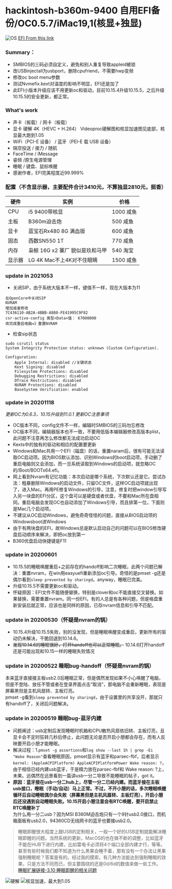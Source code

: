 # hackintosh-b360m-9400 自用EFI备份/OC0.5.7/iMac19,1(核显+独显)
![OS](https://pic1awn.oss-cn-shanghai.aliyuncs.com/img/20210523134022.png?osx)
[EFI From this link](https://github.com/GeQ1an/MSI-B360M-MORTAR-HACKINTOSH-OPENCORE-EFI "refer")  
### Summary：  
- SMBIOS的三码必须自定义，避免和别人重复导致appleid被锁
- 改USBinjectall为usbport，删除cpufriend，不需要hwp变频
- 修改oc boot menu参数
- 测试Nvmefix.kext对温度的影响不明显，EFI还是加了
- 此EFI小版本升级应该不用更新oc和驱动，目前10.15.4升级10.15.5，之后升级10.15.5的安全更新，都正常。
### What's work
- 声卡（板载）/ 网卡（板载）
- 显卡 硬解 4K（HEVC + H.264） Videoproc硬解图和核显加速图见底部，核显最大跑到1.05
- WiFi（PCI-E 设备） / 蓝牙（PEI-E 载 USB 设备）
- 隔空投送 / 接力 / 随航
- FaceTime / iMessage
- 睿频 /原生电源管理
- 睡眠 / 键盘、鼠标唤醒  
- 感谢作者，EFI完美程度近99.999%

### 配置（不含显示器，主要配件合计3410元，不算独显2810元，挺香）
|   硬件 | 实例  | 价格 |
| ------------ | ------------ |------------ |
| CPU  | i5 9400带核显  | 1000 咸鱼 |
|  主板 |B360m迫击炮   | 500 咸鱼 |
| 显卡  | 蓝宝石Rx480 8G 满血版  | 600 咸鱼 |
| 固态  | 西数SN550 1T    | 770 咸鱼|
| 内存  | 枭鲸 16G x2 寨厂 貌似是玖和马甲 | 540 淘宝 |
| 显示器  | LG 4K Mac不上4K对不住眼睛 | 1500 咸鱼 |    

### update  in 2021053
- 关闭SIP，由于系统大版本不一样，键值不一样，现在大版本为11
```
在OpenCore中关闭SIP
NVRAM
增加或者修改
7C436110-AB2A-4BBB-A880-FE41995C9F82
csr-active-config 类型<Data>值： 67000000
改完成重启电脑=》重置NVRAM
```
- 检查sip状态
```
sudo csrutil status
System Integrity Protection status: unknown (Custom Configuration).

Configuration:
	Apple Internal: disabled //关键状态
	Kext Signing: disabled
	Filesystem Protections: disabled
	Debugging Restrictions: disabled
	DTrace Restrictions: disabled
	NVRAM Protections: disabled
	BaseSystem Verification: enabled

```
### update  in 20201118
*更新OC为0.6.3，10.15升级到11.0.1  更新OC注意事项*
- OC版本不同，config文件不一样，编辑时SMBIOS的三码勿忘修改
- OC版本不同，编辑器版本也不一致，不要用低版本编辑器修改高版本plist，此问题不注意再怎么修改都无法成功启动OC
- Kexts中的独有的驱动和相应的配置要更新
- Windows和Mac共用一个EFI（磁盘）的话，重置naram后，很有可能无法读取OC启动项。因为BIOS默认添加、识别Windows的boot启动项，手动删了重启电脑则又会添加，而一旦系统读取到Windows的启动项，就忽略OC的/Boot/BOOTx64.efi。
- 网上看到Nvram有记忆功能：本次启动是哪个系统，下次默认还是它。尝试办法：粗暴删除Windows的启动文件，只留OC文件，这样OC启动项就出现了，进入Mac。再用PE修复Windows的引导，注意，修复时把window引导写入另一块盘的EFI分区，这个盘可以是硬盘或者优盘，不要和Mac所在盘相同。重启电脑会发现OC也自动添加了Windows引导，而且排第一位，下面则是Mac几个启动项。
- 不建议从OC启动Windows，避免奇奇怪怪的问题，直接从BIOS启动项的Windowsboot进Windows
- 由于有两块盘的EFI，故Windows总是默认启动自己的问题可以在BIOS修改硬盘启动顺序来解决，即把oc放到第一
- B360优盘启动快捷键是F11

### update  in 20200601
- 10.15.5的睡眠唤醒重启+之前存在的handoff影响二次睡眠，此两个问题已解决：重置nvram，在win用easyuefi重新添加oc引导。奇怪的是pmset -g还是偶尔看到`sleep prevented by sharingd`。anyway，睡眠已完美。
- 升级10.15.5不需要更新oc和驱动。
- 怀疑原因：EFI文件不能随便替换，特别是clover和oc不能直接交叉替换。如果替换，需要重置nvram。同一份EFI，有的人总是有各种问题，但是格盘重新安装后就正常，应该也是同样的原因，已存nvram信息和引导不匹配。

### update  in 20200530（怀疑是nvram的锅） 
- 10.15.4升级10.15.5失败，别的没发现，但是睡眠唤醒变成重启，更新所有的驱动仍未解决，干脆回退到10.14.6。
- ~~发现10.14.6的睡眠很好，打开handoff也可以正常睡眠。~~  10.14.6打开handoff还是可能出现和10.15一样的睡眠失败情况
### update  in 20200522  睡眠bug-handoff（怀疑是nvram的锅） 
本来蓝牙直接接主板usb2.0后睡眠正常，但是偶然发现如果不小心唤醒了电脑，但是不登陆、放任不管或者在登录界面点击“取消”，那电脑不会重新睡眠，表现是屏幕黑但是主机风扇转、主板灯亮。  
pmset -g看到`sleep prevented by sharingd`，由于设置里的共享没开，那就只有handoff了，关闭后问题解决。

### update  in 20200519 睡眠bug-蓝牙内建
- 问题阐述：usb定制后发现睡眠时机箱和CPU散热风扇依旧转、主板灯亮，且显卡会不定时狂转几秒后停止，此问题无论是否开启小憩都会存在，而有人反映要开启小憩才能睡眠。
- 解决过程：1.`pmset -g assertions`和`log show --last 1h | grep -Ei "Wake Reason"`查看睡眠原因，pmset显示有蓝牙和parsec-fbf，后者显示`kernel: (AppleACPIPlatform) AppleACPIPlatformPower Wake reason: ?`，由于相信已经内建usb蓝牙，于是精力放在parsec-fbf和 Wake reason: ?上，未果。远偶然在远景看到一篇讲usb一分二导致不能睡眠的帖子，got it。
- **原因：蓝牙接在usb一分二hub上，尽管一分二已经内建。而蓝牙接在主板usb接口，睡眠（手动/自动）马上正常。不过，不开小憩的话，多次睡眠唤醒循环后自动睡眠偶尔会失败（屏幕黑但是主机风扇转、主板灯亮），开启小憩后还没遇到自动睡眠失败。10.15开启小憩注意会有RTC唤醒，要开启禁止RTC唤醒补丁**      
为什么用一分二usb？因为MSI B360M迫击炮只有一个9针usb2.0接口，而机箱面板有usb2.0，94360CD无线网卡的蓝牙也要接usb2.0。    
>睡眠即醒很大程度上跟USB的定制相关，一般一个好的USB定制就能解决睡眠即醒的问题。当然系统的更新，MacOS的也在做不断的调整，比如蓝牙不能在HUB下进行内建，比如雷电卡必须将4个端口全部内建才行，等等。甚至有些时候我们都不知道为什么黑果会睡不着，那有没有一个办法让黑果强制睡眠呢？答案是有的。经过我的摸索，有几种方法能达到强制睡眠的效果，只是方法不同而已，但主要围绕的还是0d/6d的数值来做一些工作。       
[睡眠扩展链接-3.10 睡眠即醒的相关问题](https://blog.xjn819.com/?p=543 "睡眠扩展链接-3.10 睡眠即醒的相关问题")  

![硬解](https://raw.githubusercontent.com/c1awn/hackintosh-b360m-9400-EFI/master/Images/videoproc.png)
![核显加速，最大到1.05](https://github.com/c1awn/hackintosh-b360m-9400-EFI/blob/master/Images/IGPU.png?raw=true)



